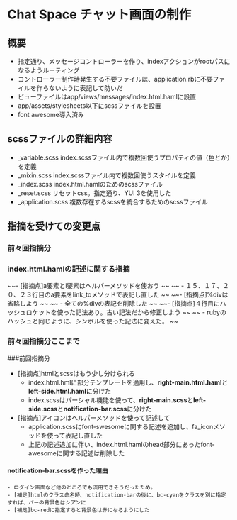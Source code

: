 # Chat Space チャット画面の制作

## 概要
- 指定通り、メッセージコントローラーを作り、indexアクションがrootパスになるようルーティング
- コントローラー制作時発生する不要ファイルは、application.rbに不要ファイルを作らないように表記して防いだ
- ビューファイルはapp/views/messages/index.html.hamlに設置
- app/assets/stylesheets以下にscssファイルを設置
- font awesome導入済み

## scssファイルの詳細内容

- _variable.scss
  index.scssファイル内で複数回使うプロパティの値（色とか）を定義
- _mixin.scss
  index.scssファイル内で複数回使うスタイルを定義
- _index.scss
  index.html.hamlのためのscssファイル
- _reset.scss
  リセットcss。指定通り、YUI 3を使用した
- _application.scss
  複数存在するscssを統合するためのscssファイル

## 指摘を受けての変更点

### 前々回指摘分

### index.html.hamlの記述に関する指摘
~~- [指摘点]a要素とi要素はヘルパーメソッドを使おう ~~
~~  - １５、１７、２０、２３行目のa要素をlink_toメソッドで表記し直した ~~
~~- [指摘点]%divは省略しよう ~~
~~  - 全ての%divの表記を削除した ~~
~~- [指摘点]４行目にハッシュロケットを使った記法あり。古い記法だから修正しよう ~~
~~  - rubyのハッシュと同じように、シンボルを使った記法に変えた。 ~~

### 前々回指摘分ここまで

###前回指摘分
- [指摘点]htmlとscssはもう少し分けられる
  - index.html.hmlに部分テンプレートを適用し、**right-main.html.haml**と**left-side.html.haml**に分けた
  - index.scssはパーシャル機能を使って、**right-main.scss**と**left-side.scss**と**notification-bar.scss**に分けた
- [指摘点]アイコンはヘルパーメソッドを使って記述して
  - application.scssにfont-swesomeに関する記述を追加し、fa_iconメソッドを使って表記し直した
  - 上記の記述追加に伴い、index.html.hamlのhead部分にあったfont-awesomeに関する記述は削除した

#### notification-bar.scssを作った理由
    - ログイン画面など他のところでも流用できそうだったため。
    - [補足]htmlのクラス命名時、notification-barの後に、bc-cyanをクラスを別に指定すれば、バーの背景色はシアンに
    - [補足]bc-redに指定すると背景色は赤になるようにした

<!-- # DB設計

## userテーブル

|Column|Type|Options|
|------|----|-------|
|name|string|null: false,unique: true|

### Association
- has_many :comments
- has_many :members
- has_many :groups, through: :members

### インデックス
add_index :users, [:name]

## commentテーブル

|Column|Type|Options|
|------|----|-------|
|body|text|オプションなし|
|image|string|同上|
|group_id|integer|null:false,foreign_key: true|
|user_id|integer|null:false,foreign_key: true|

### Association
- belongs_to :group
- belongs_to :user

### インデックス
add_index :comments, [:body, :image]

## groupテーブル

|Column|Type|Options|
|------|----|-------|
|name|string|null: false|

### Association
- has_many :members
- has_many :comments
- has_many :users, through: :members

## memberテーブル

|Column|Type|Options|
|------|----|-------|
|group_id|integer|null:false,foreign_key: true|
|user_id|integer|null:false,foreign_key: true|

### Association
- belongs_to :group
- belongs_to :user
 -->
